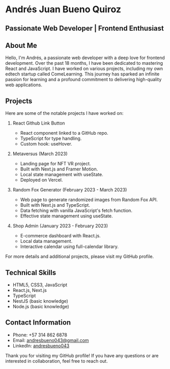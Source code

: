 # Andrés Juan Bueno Quiroz

## Passionate Web Developer | Frontend Enthusiast

## About Me
Hello, I'm Andrés, a passionate web developer with a deep love for frontend development. Over the past 18 months, I have been dedicated to mastering React and JavaScript. I have worked on various projects, including my own edtech startup called ComeLearning. This journey has sparked an infinite passion for learning and a profound commitment to delivering high-quality web applications.

## Projects
Here are some of the notable projects I have worked on:

1. React Github Link Button
   - React component linked to a GitHub repo.
   - TypeScript for type handling.
   - Custom hook: useHover.

2. Metaversus (March 2023)
   - Landing page for NFT VR project.
   - Built with Next.js and Framer Motion.
   - Local state management with useState.
   - Deployed on Vercel.

3. Random Fox Generator (February 2023 - March 2023)
   - Web page to generate randomized images from Random Fox API.
   - Built with Next.js and TypeScript.
   - Data fetching with vanilla JavaScript's fetch function.
   - Effective state management using useState.

4. Shop Admin (January 2023 - February 2023)
   - E-commerce dashboard with React.js.
   - Local data management.
   - Interactive calendar using full-calendar library.

For more details and additional projects, please visit my GitHub profile.

## Technical Skills
- HTML5, CSS3, JavaScript
- React.js, Next.js
- TypeScript
- NestJS (basic knowledge)
- Node.js (basic knowledge)

## Contact Information
- Phone: +57 314 862 6878
- Email: andresbueno043@gmail.com
- LinkedIn: [andresbueno043](https://www.linkedin.com/in/andresbueno043)

Thank you for visiting my GitHub profile! If you have any questions or are interested in collaboration, feel free to reach out.

